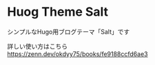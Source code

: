 # Huog Theme Salt
シンプルなHugo用ブログテーマ「Salt」です

詳しい使い方はこちら  
https://zenn.dev/okdyy75/books/fe9188ccfd6ae3